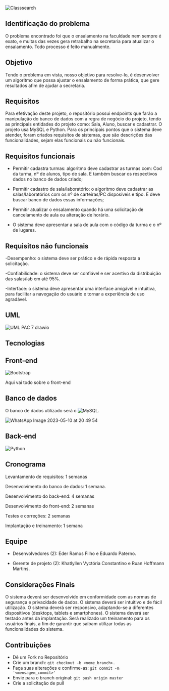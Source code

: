![Classsearch](https://github.com/ProcessoAprendizadoColaborativo/Classroom-Search/assets/29105030/6eb5afd8-8496-4f72-a913-85ba23979a05)


## Identificação do problema

O problema encontrado foi que o ensalamento na faculdade nem sempre é exato, e muitas das vezes gera retrabalho na secretaria para atualizar o ensalamento. Todo processo é feito manualmente.


## Objetivo

Tendo o problema em vista, nosso objetivo para resolve-lo, é desenvolver um algoritmo que possa ajustar o ensalamento de forma prática, que gere resultados afim de ajudar a secretaria.

## Requisitos

Para efetivação deste projeto, o repositório possui endpoints que farão a manipulação do banco de dados com a regra de negócio do projeto, tendo as principais entidades do projeto como: Sala, Aluno, buscar e cadastrar. O projeto usa MySQL e Python. Para os principais pontos que o sistema deve atender, foram criados requisitos de sistemas, que são descrições das funcionalidades, sejam elas funcionais ou não funcionais.


## Requisitos funcionais

- Permitir cadastra turmas: algoritmo deve cadastrar as turmas com: Cod da turma, nº de alunos, tipo de sala. E também buscar os respectivos dados no banco de dados criado;

- Permitir cadastro de sala/laboratório: o algoritmo deve cadastrar as salas/laboratórios com os nº de carteiras/PC disposíveis e tipo. E deve buscar banco de dados essas informações;

- Permitir atualizar o ensalamento quando há uma solicitação de cancelamento de aula ou alteração de horário.  

- O sistema deve apresentar a sala de aula com o código da turma e o nº de lugares. 


## Requisitos não funcionais

-Desempenho: o sistema deve ser prático e de rápida resposta a solicitação.

-Confiabilidade: o sistema deve ser confiável e ser acertivo da distribuição das salas/lab em até 95%.

-Interface: o sistema deve apresentar uma interface amigável e intuitiva, para facilitar a navegação do usuário e tornar a experiência de uso agradável.  

## UML

![UML PAC 7 drawio](https://user-images.githubusercontent.com/29105030/236072075-78744beb-7757-42df-98d1-303dbfcb678d.png)

## Tecnologias


## Front-end

![Bootstrap](https://img.shields.io/badge/bootstrap-%23563D7C.svg?style=for-the-badge&logo=bootstrap&logoColor=white)

Aqui vai todo sobre o front-end

## Banco de dados

O banco de dados utilizado será o ![MySQL](https://img.shields.io/badge/mysql-%2300f.svg?style=for-the-badge&logo=mysql&logoColor=white).

![WhatsApp Image 2023-05-10 at 20 49 54](https://github.com/ProcessoAprendizadoColaborativo/Classroom-Search/assets/29105030/f4a26d54-d7de-40dc-864a-88bda29d4fda)


## Back-end

![Python](https://img.shields.io/badge/python-3670A0?style=for-the-badge&logo=python&logoColor=ffdd54)

## Cronograma

Levantamento de requisitos: 1 semanas 

Desenvolvimento do banco de dados: 1 semana.

Desenvolvimento do back-end: 4 semanas 

Desenvolvimento do front-end: 2 semanas 

Testes e correções: 2 semanas 

Implantação e treinamento: 1 semana 

## Equipe

- Desenvolvedores (2): Eder Ramos Filho e  Eduardo Paterno.

- Gerente de projeto (2): Khatlyllen Vyctória Constantino e Ruan Hoffmann Martins.


## Considerações Finais

O sistema deverá ser desenvolvido em conformidade com as normas de segurança e privacidade de dados.
O sistema deverá ser intuitivo e de fácil utilização.
O sistema deverá ser responsivo, adaptando-se a diferentes dispositivos (desktops, tablets e smartphones).
O sistema deverá ser testado antes da implantação.
Será realizado um treinamento para os usuários finais, a fim de garantir que saibam utilizar todas as funcionalidades do sistema.

## Contribuições

- Dê um Fork no Repositório
- Crie um branch: ```git checkout -b <nome_branch>.```
- Faça suas alterações e confirme-as: ```git commit -m '<mensagem_commit>'```
- Envie para o branch original: ```git push origin master```
- Crie a solicitação de pull
